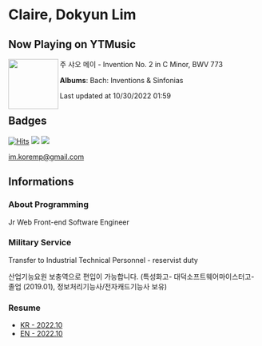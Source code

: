 # Claire, Dokyun Lim

## Now Playing on YTMusic

[<img align="left" width="100" src="https://lh3.googleusercontent.com/jhv0klw7EG2c3R-LgJmoJtJtkpJ1OnTw6E5uduUzSevavP5UxXnHFJO2JJIRaQW4toESZTVYaZ0gi10s">](https://music.youtube.com/watch?v=5eqzYg17bcQ)

주 샤오 메이 - Invention No. 2 in C Minor, BWV 773

**Albums**: Bach: Inventions & Sinfonias

Last updated at 10/30/2022 01:59

## Badges

[![Hits](https://hits.seeyoufarm.com/api/count/incr/badge.svg?url=https%3A%2F%2Fgithub.com%2Fkoremp%2Fkormep&count_bg=%2379C83D&title_bg=%23555555&icon=&icon_color=%23E7E7E7&title=hits&edge_flat=false)](https://hits.seeyoufarm.com)
<a href="https://dev.to/koremp"><img src="https://img.shields.io/badge/dev.to-0A0A0A?style=for-the-badge&logo=devdotto&logoColor=white"/></a>
<a href="https://www.linkedin.com/in/koremp"><img src="https://img.shields.io/badge/LinkedIn-0077B5?style=flat-square&logo=linkedin&logoColor=white"/></a>

im.koremp@gmail.com

## Informations

### About Programming

Jr Web Front-end Software Engineer

### Military Service

Transfer to Industrial Technical Personnel - reservist duty

산업기능요원 보충역으로 편입이 가능합니다. (특성화고- 대덕소프트웨어마이스터고- 졸업 (2019.01), 정보처리기능사/전자캐드기능사 보유)

### Resume

* [KR - 2022.10](./resume/README.md)
* [EN - 2022.10](./resume/README.en.md)

